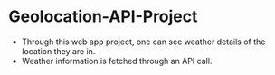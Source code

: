 # Geolocation-API-Project
- Through this web app project, one can see weather details of the location they are in.
- Weather information is fetched through an API call.

